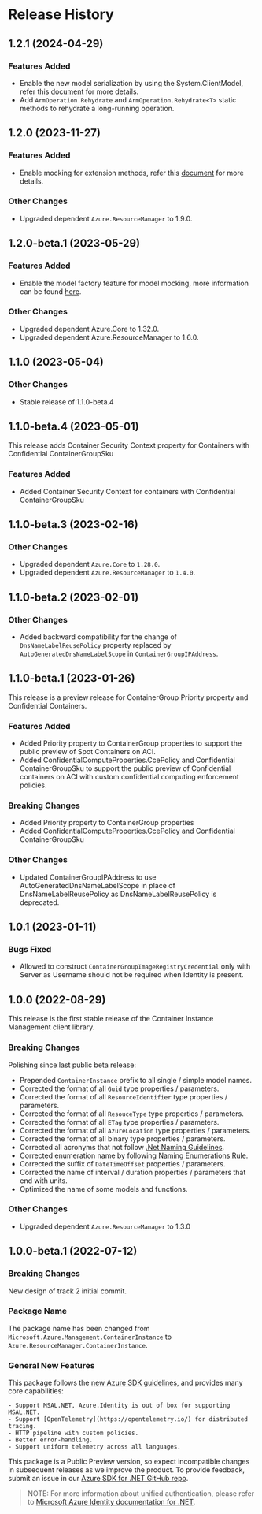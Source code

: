 # Release History

## 1.2.1 (2024-04-29)

### Features Added

- Enable the new model serialization by using the System.ClientModel, refer this [document](https://aka.ms/azsdk/net/mrw) for more details.
- Add `ArmOperation.Rehydrate` and `ArmOperation.Rehydrate<T>` static methods to rehydrate a long-running operation.

## 1.2.0 (2023-11-27)

### Features Added

- Enable mocking for extension methods, refer this [document](https://aka.ms/azsdk/net/mocking) for more details.

### Other Changes

- Upgraded dependent `Azure.ResourceManager` to 1.9.0.

## 1.2.0-beta.1 (2023-05-29)

### Features Added

- Enable the model factory feature for model mocking, more information can be found [here](https://azure.github.io/azure-sdk/dotnet_introduction.html#dotnet-mocking-factory-builder).

### Other Changes

- Upgraded dependent Azure.Core to 1.32.0.
- Upgraded dependent Azure.ResourceManager to 1.6.0.

## 1.1.0 (2023-05-04)

### Other Changes

- Stable release of 1.1.0-beta.4

## 1.1.0-beta.4 (2023-05-01)

This release adds Container Security Context property for Containers with Confidential ContainerGroupSku

### Features Added

- Added Container Security Context for containers with Confidential ContainerGroupSku

## 1.1.0-beta.3 (2023-02-16)

### Other Changes

- Upgraded dependent `Azure.Core` to `1.28.0`.
- Upgraded dependent `Azure.ResourceManager` to `1.4.0`.

## 1.1.0-beta.2 (2023-02-01)

### Other Changes

- Added backward compatibility for the change of `DnsNameLabelReusePolicy` property replaced by `AutoGeneratedDnsNameLabelScope` in `ContainerGroupIPAddress`.

## 1.1.0-beta.1 (2023-01-26)
This release is a preview release for ContainerGroup Priority property and Confidential Containers.

### Features Added
- Added Priority property to ContainerGroup properties to support the public preview of Spot Containers on ACI.
- Added ConfidentialComputeProperties.CcePolicy and Confidential ContainerGroupSku to support the public preview of Confidential containers on ACI with custom confidential computing enforcement policies.

### Breaking Changes
- Added Priority property to ContainerGroup properties
- Added ConfidentialComputeProperties.CcePolicy and Confidential ContainerGroupSku

### Other Changes
- Updated ContainerGroupIPAddress to use AutoGeneratedDnsNameLabelScope in place of DnsNameLabelReusePolicy as DnsNameLabelReusePolicy is deprecated.

## 1.0.1 (2023-01-11)

### Bugs Fixed

- Allowed to construct `ContainerGroupImageRegistryCredential` only with Server as Username should not be required when Identity is present.

## 1.0.0 (2022-08-29)

This release is the first stable release of the Container Instance Management client library.

### Breaking Changes

Polishing since last public beta release:
- Prepended `ContainerInstance` prefix to all single / simple model names.
- Corrected the format of all `Guid` type properties / parameters.
- Corrected the format of all `ResourceIdentifier` type properties / parameters.
- Corrected the format of all `ResouceType` type properties / parameters.
- Corrected the format of all `ETag` type properties / parameters.
- Corrected the format of all `AzureLocation` type properties / parameters.
- Corrected the format of all binary type properties / parameters.
- Corrected all acronyms that not follow [.Net Naming Guidelines](https://docs.microsoft.com/dotnet/standard/design-guidelines/naming-guidelines).
- Corrected enumeration name by following [Naming Enumerations Rule](https://docs.microsoft.com/dotnet/standard/design-guidelines/names-of-classes-structs-and-interfaces#naming-enumerations).
- Corrected the suffix of `DateTimeOffset` properties / parameters.
- Corrected the name of interval / duration properties / parameters that end with units.
- Optimized the name of some models and functions.

### Other Changes

- Upgraded dependent `Azure.ResourceManager` to 1.3.0

## 1.0.0-beta.1 (2022-07-12)

### Breaking Changes

New design of track 2 initial commit.

### Package Name

The package name has been changed from `Microsoft.Azure.Management.ContainerInstance` to `Azure.ResourceManager.ContainerInstance`.

### General New Features

This package follows the [new Azure SDK guidelines](https://azure.github.io/azure-sdk/general_introduction.html), and provides many core capabilities:

    - Support MSAL.NET, Azure.Identity is out of box for supporting MSAL.NET.
    - Support [OpenTelemetry](https://opentelemetry.io/) for distributed tracing.
    - HTTP pipeline with custom policies.
    - Better error-handling.
    - Support uniform telemetry across all languages.

This package is a Public Preview version, so expect incompatible changes in subsequent releases as we improve the product. To provide feedback, submit an issue in our [Azure SDK for .NET GitHub repo](https://github.com/Azure/azure-sdk-for-net/issues).

> NOTE: For more information about unified authentication, please refer to [Microsoft Azure Identity documentation for .NET](https://docs.microsoft.com//dotnet/api/overview/azure/identity-readme?view=azure-dotnet).
